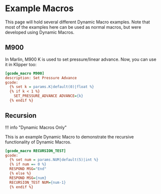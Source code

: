 # Example Macros

This page will hold several different Dynamic Macro examples. Note that most of the examples here can be used as normal macros, but were developed using Dynamic Macros.

## M900

In Marlin, M900 K is used to set pressure/linear advance. Now, you can use it in Klipper too:

```cfg
[gcode_macro M900]
description: Set Pressure Advance
gcode:
  {% set k = params.K|default(0)|float %}
  {% if k < 1 %}
    SET_PRESSURE_ADVANCE ADVANCE={k}
  {% endif %}
```

## Recursion

!!! info "Dynamic Macros Only"

This is an example Dynamic Macro to demonstrate the recursive functionality of Dynamic Macros.

```cfg
[gcode_macro RECURSION_TEST]
gcode:
  {% set num = params.NUM|default(5)|int %}
  {% if num == 0 %}
  RESPOND MSG="End"
  {% else %}
  RESPOND MSG={num}
  RECURSION_TEST NUM={num-1}
  {% endif %}
  
```